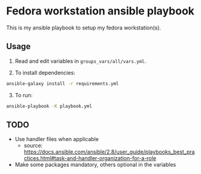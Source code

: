# Fedora workstation ansible playbook

This is my ansible playbook to setup my fedora workstation(s).

## Usage

1. Read and edit variables in `groups_vars/all/vars.yml`.

2. To install dependencies:
```bash
ansible-galaxy install -r requirements.yml
```

3. To run: 
```bash
ansible-playbook -K playbook.yml
```

## TODO

- Use handler files when applicable
    - source: https://docs.ansible.com/ansible/2.8/user_guide/playbooks_best_practices.html#task-and-handler-organization-for-a-role
- Make some packages mandatory, others optional in the variables
